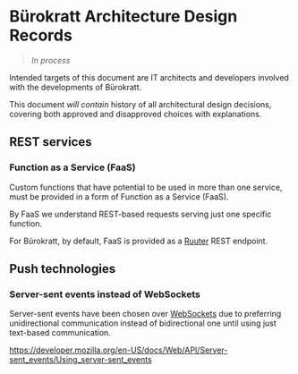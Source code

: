 # Bürokratt Architecture Design Records

> _In process_

Intended targets of this document are IT architects and developers involved with the developments of Bürokratt.

This document _will contain_ history of all architectural design decisions, covering both approved and disapproved choices with explanations.

## REST services

### Function as a Service (FaaS)

Custom functions that have potential to be used in more than one service, must be provided in a form of Function as a Service (FaaS).

By FaaS we understand REST-based requests serving just one specific function.

For Bürokratt, by default, FaaS is provided as a [Ruuter](https://github.com/buerokratt/Ruuter) REST endpoint.


## Push technologies

### Server-sent events instead of WebSockets

Server-sent events have been chosen over [WebSockets](https://developer.mozilla.org/en-US/docs/Web/API/WebSockets_API) due to preferring unidirectional communication instead of bidirectional one until using just text-based communication.

https://developer.mozilla.org/en-US/docs/Web/API/Server-sent_events/Using_server-sent_events
